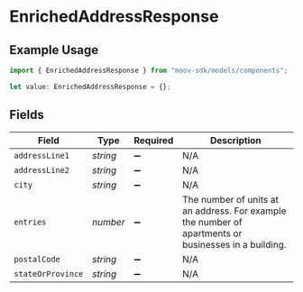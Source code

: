 # EnrichedAddressResponse

## Example Usage

```typescript
import { EnrichedAddressResponse } from "moov-sdk/models/components";

let value: EnrichedAddressResponse = {};
```

## Fields

| Field                                                                                                | Type                                                                                                 | Required                                                                                             | Description                                                                                          |
| ---------------------------------------------------------------------------------------------------- | ---------------------------------------------------------------------------------------------------- | ---------------------------------------------------------------------------------------------------- | ---------------------------------------------------------------------------------------------------- |
| `addressLine1`                                                                                       | *string*                                                                                             | :heavy_minus_sign:                                                                                   | N/A                                                                                                  |
| `addressLine2`                                                                                       | *string*                                                                                             | :heavy_minus_sign:                                                                                   | N/A                                                                                                  |
| `city`                                                                                               | *string*                                                                                             | :heavy_minus_sign:                                                                                   | N/A                                                                                                  |
| `entries`                                                                                            | *number*                                                                                             | :heavy_minus_sign:                                                                                   | The number of units at an address. For example the number of apartments or businesses in a building. |
| `postalCode`                                                                                         | *string*                                                                                             | :heavy_minus_sign:                                                                                   | N/A                                                                                                  |
| `stateOrProvince`                                                                                    | *string*                                                                                             | :heavy_minus_sign:                                                                                   | N/A                                                                                                  |